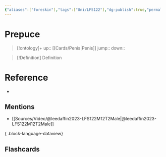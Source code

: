 ```yaml
---
{"aliases":["foreskin"],"tags":["Uni/LFS122"],"dg-publish":true,"permalink":"/cards/prepuce/","dgPassFrontmatter":true}
---
```


# Prepuce

> [!ontology]+
> up:: [[Cards/Penis\|Penis]]
> jump:: 
> down:: 

> [!Definition] Definition
> 

# Reference
- 

## Mentions
- [[Sources/Video/@leedaffin2023-LFS122M12T2Male\|@leedaffin2023-LFS122M12T2Male]]

{ .block-language-dataview}

## Flashcards
